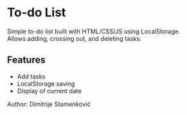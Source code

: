 # To-do List

Simple to-do list built with HTML/CSS/JS using LocalStorage.  
Allows adding, crossing out, and deleting tasks.

## Features
- Add tasks
- LocalStorage saving
- Display of current date

Author: Dimitrije Stamenković